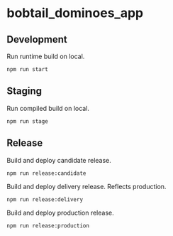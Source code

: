 # bobtail_dominoes_app

## Development

Run runtime build on local.

```
npm run start
```

## Staging

Run compiled build on local.

```
npm run stage
```

## Release

Build and deploy candidate release.

```
npm run release:candidate
```

Build and deploy delivery release. Reflects production.

```
npm run release:delivery
```

Build and deploy production release.

```
npm run release:production
```
